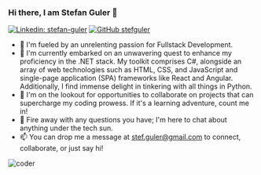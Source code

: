 ### Hi there, I am Stefan Guler :call_me_hand:

[![Linkedin: stefan-guler](https://img.shields.io/badge/-stefanguler-blue?style=flat-square&logo=Linkedin&logoColor=white&link=https://www.linkedin.com/in/stefan-guler/)](https://www.linkedin.com/in/stefan-guler/) [![GitHub stefguler](https://img.shields.io/github/followers/stefguler?label=follow%20me%21&style=social)](https://github.com/stefguler)

- 🔭 I'm fueled by an unrelenting passion for Fullstack Development.
- 🌱 I'm currently embarked on an unwavering quest to enhance my proficiency in the .NET stack. My toolkit comprises C#, alongside an array of web technologies such as HTML, CSS, and JavaScript and single-page application (SPA) frameworks like React and Angular. Additionally, I find immense delight in tinkering with all things in Python.
- 👯 I'm on the lookout for opportunities to collaborate on projects that can supercharge my coding prowess. If it's a learning adventure, count me in!
- 💬 Fire away with any questions you have; I'm here to chat about anything under the tech sun.
- 📫 You can drop me a message at stef.guler@gmail.com to connect, collaborate, or just say hi!

![coder](https://media.tenor.com/GfSX-u7VGM4AAAAC/coding.gif)
